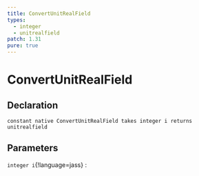```yaml
---
title: ConvertUnitRealField
types:
  - integer
  - unitrealfield
patch: 1.31
pure: true
---
```


# ConvertUnitRealField

## Declaration

```jass
constant native ConvertUnitRealField takes integer i returns unitrealfield
```

## Parameters
`integer i`{!language=jass}
: 
